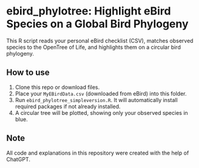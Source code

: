 # ebird_phylotree: Highlight eBird Species on a Global Bird Phylogeny

This R script reads your personal eBird checklist (CSV), matches observed species to the OpenTree of Life, and highlights them on a circular bird phylogeny.

## How to use

1. Clone this repo or download files.
2. Place your `MyEBirdData.csv` (downloaded from eBird) into this folder.
3. Run `ebird_phylotree_simpleversion.R`. It will automatically install required packages if not already installed.
4. A circular tree will be plotted, showing only your observed species in blue.

## Note

All code and explanations in this repository were created with the help of ChatGPT.
